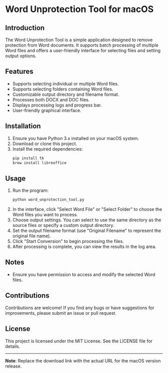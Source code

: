 

# Word Unprotection Tool for macOS

## Introduction
The Word Unprotection Tool is a simple application designed to remove protection from Word documents. It supports batch processing of multiple Word files and offers a user-friendly interface for selecting files and setting output options.

## Features
- Supports selecting individual or multiple Word files.
- Supports selecting folders containing Word files.
- Customizable output directory and filename format.
- Processes both DOCX and DOC files.
- Displays processing logs and progress bar.
- User-friendly graphical interface.




## Installation
1. Ensure you have Python 3.x installed on your macOS system.
2. Download or clone this project.
3. Install the required dependencies:
   ```bash
   pip install tk
   brew install libreoffice
   ```

## Usage
1. Run the program:
   ```bash
   python word_unprotection_tool.py
   ```
2. In the interface, click "Select Word File" or "Select Folder" to choose the Word files you want to process.
3. Choose output settings. You can select to use the same directory as the source files or specify a custom output directory.
4. Set the output filename format (use "Original Filename" to represent the original file name).
5. Click "Start Conversion" to begin processing the files.
6. After processing is complete, you can view the results in the log area.

## Notes
- Ensure you have permission to access and modify the selected Word files.

## Contributions
Contributions are welcome! If you find any bugs or have suggestions for improvements, please submit an issue or pull request.

## License
This project is licensed under the MIT License. See the LICENSE file for details.

---

**Note**: Replace the download link with the actual URL for the macOS version release.
